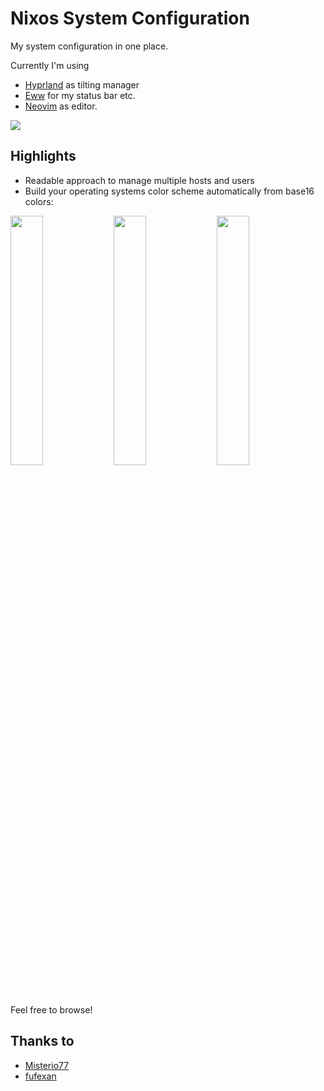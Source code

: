 # Nixos System Configuration

My system configuration in one place.

Currently I'm using
* [Hyprland](https://github.com/hyprwm/Hyprland) as tilting manager
* [Eww](https://github.com/elkowar/eww) for my status bar etc.
* [Neovim](https://github.com/neovim/neovim) as editor.

![](./images/tetris.png)

## Highlights
* Readable approach to manage multiple hosts and users
* Build your operating systems color scheme automatically from base16 colors:

<p float="center">
  <img src="./images/spacecamp.png" width="32%" />
  <img src="./images/chalk.png" width="32%" />
  <img src="./images/classic-light.png" width="32%" />
</p>
Feel free to browse!

## Thanks to
* [Misterio77](https://github.com/Misterio77)
* [fufexan](https://github.com/fufexan)
